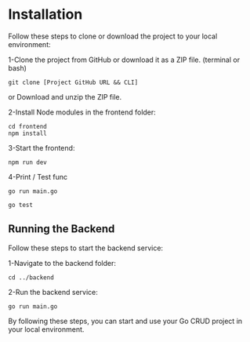 # Installation

Follow these steps to clone or download the project to your local environment:

1-Clone the project from GitHub or download it as a ZIP file.
(terminal or bash)
```
git clone [Project GitHub URL && CLI]
```
or
Download and unzip the ZIP file.


2-Install Node modules in the frontend folder:
```
cd frontend
npm install
```

3-Start the frontend:
```
npm run dev
```

4-Print / Test func



```
go run main.go
```
```
go test
```



## Running the Backend
Follow these steps to start the backend service:


1-Navigate to the backend folder:
```
cd ../backend
```

2-Run the backend service:
```
go run main.go
```


By following these steps, you can start and use your Go CRUD project in your local environment.


